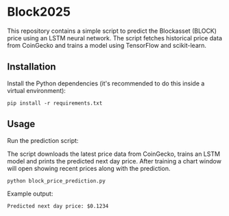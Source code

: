 # Block2025

This repository contains a simple script to predict the Blockasset (BLOCK) price using an LSTM neural network. The script fetches historical price data from CoinGecko and trains a model using TensorFlow and scikit-learn.

## Installation

Install the Python dependencies (it's recommended to do this inside a virtual environment):

```
pip install -r requirements.txt
```

## Usage

Run the prediction script:

The script downloads the latest price data from CoinGecko, trains an LSTM model and prints the predicted next day price. After training a chart window will open showing recent prices along with the prediction.

```
python block_price_prediction.py
```

Example output:

```
Predicted next day price: $0.1234
```
